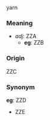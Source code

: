 yarn
### Meaning
+ _adj_: ZZA
    + __eg__: ZZB

### Origin

ZZC

### Synonym

__eg__: ZZD

+ ZZE


